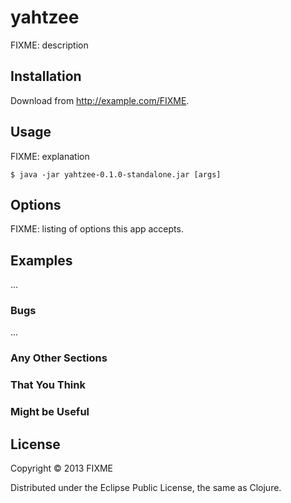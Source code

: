 # yahtzee

FIXME: description

## Installation

Download from http://example.com/FIXME.

## Usage

FIXME: explanation

    $ java -jar yahtzee-0.1.0-standalone.jar [args]

## Options

FIXME: listing of options this app accepts.

## Examples

...

### Bugs

...

### Any Other Sections
### That You Think
### Might be Useful

## License

Copyright © 2013 FIXME

Distributed under the Eclipse Public License, the same as Clojure.
